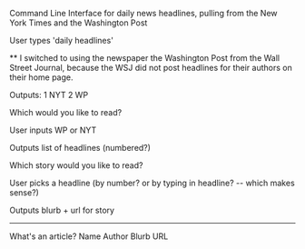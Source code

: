 Command Line Interface for daily news headlines, pulling from the New York Times and the Washington Post

User types 'daily headlines'

** I switched to using the newspaper the Washington Post from the Wall Street Journal, because the WSJ did not post headlines for their authors on their home page.  

Outputs: 
  1 NYT
  2 WP

  Which would you like to read? 

User inputs WP or NYT

Outputs list of headlines (numbered?)

  Which story would you like to read? 

User picks a headline (by number? or by typing in headline? -- which makes sense?)

Outputs blurb + url for story

------

What's an article? 
Name 
Author
Blurb
URL